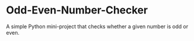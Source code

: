 # Odd-Even-Number-Checker
A simple Python mini-project that checks whether a given number is odd or even. 
